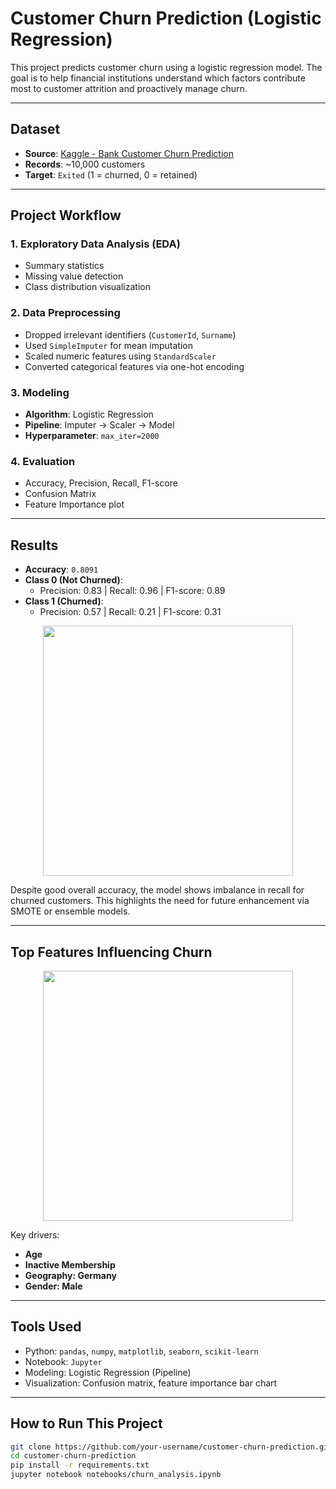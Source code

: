 #  Customer Churn Prediction (Logistic Regression)

This project predicts customer churn using a logistic regression model. The goal is to help financial institutions understand which factors contribute most to customer attrition and proactively manage churn.

---

##  Dataset
- **Source**: [Kaggle - Bank Customer Churn Prediction](https://www.kaggle.com/datasets/shubh27/bank-customer-churn-prediction)
- **Records**: ~10,000 customers
- **Target**: `Exited` (1 = churned, 0 = retained)

---

##  Project Workflow

### 1. Exploratory Data Analysis (EDA)
- Summary statistics
- Missing value detection
- Class distribution visualization

### 2. Data Preprocessing
- Dropped irrelevant identifiers (`CustomerId`, `Surname`)
- Used `SimpleImputer` for mean imputation
- Scaled numeric features using `StandardScaler`
- Converted categorical features via one-hot encoding

### 3. Modeling
- **Algorithm**: Logistic Regression  
- **Pipeline**: Imputer → Scaler → Model  
- **Hyperparameter**: `max_iter=2000`

### 4. Evaluation
- Accuracy, Precision, Recall, F1-score
- Confusion Matrix
- Feature Importance plot

---

##  Results

- **Accuracy**: `0.8091`
- **Class 0 (Not Churned)**:
  - Precision: 0.83 | Recall: 0.96 | F1-score: 0.89
- **Class 1 (Churned)**:
  - Precision: 0.57 | Recall: 0.21 | F1-score: 0.31

<p align="center">
  <img src="images/confusion_matrix.png" width="400"/>
</p>

Despite good overall accuracy, the model shows imbalance in recall for churned customers. This highlights the need for future enhancement via SMOTE or ensemble models.

---

##  Top Features Influencing Churn

<p align="center">
  <img src="images/feature_importance.png" width="400"/>
</p>

Key drivers:
- **Age**
- **Inactive Membership**
- **Geography: Germany**
- **Gender: Male**

---

##  Tools Used
- Python: `pandas`, `numpy`, `matplotlib`, `seaborn`, `scikit-learn`
- Notebook: `Jupyter`
- Modeling: Logistic Regression (Pipeline)
- Visualization: Confusion matrix, feature importance bar chart

---

##  How to Run This Project

```bash
git clone https://github.com/your-username/customer-churn-prediction.git
cd customer-churn-prediction
pip install -r requirements.txt
jupyter notebook notebooks/churn_analysis.ipynb
